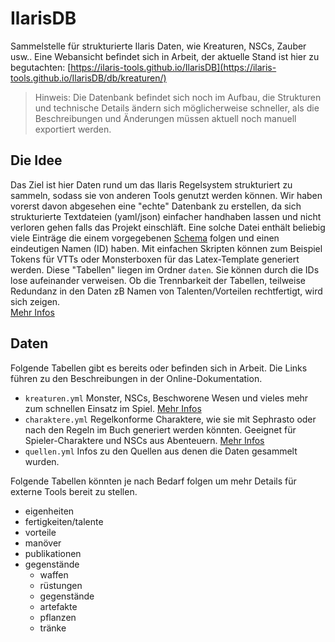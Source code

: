 # IlarisDB
Sammelstelle für strukturierte Ilaris Daten, wie Kreaturen, NSCs, Zauber usw.. Eine Webansicht befindet sich in Arbeit, der aktuelle Stand ist hier zu begutachten: [https://ilaris-tools.github.io/IlarisDB](https://ilaris-tools.github.io/IlarisDB/db/kreaturen/)

> Hinweis: Die Datenbank befindet sich noch im Aufbau, die Strukturen und technische Details ändern sich möglicherweise schneller, als die Beschreibungen und Änderungen müssen aktuell noch manuell exportiert werden.


## Die Idee
Das Ziel ist hier Daten rund um das Ilaris Regelsystem strukturiert zu sammeln, sodass sie von anderen Tools genutzt werden können.
Wir haben vorerst davon abgesehen eine "echte" Datenbank zu erstellen, da sich strukturierte Textdateien (yaml/json) einfacher handhaben lassen und nicht verloren gehen falls das Projekt einschläft. Eine solche Datei enthält beliebig viele Einträge die einem vorgegebenen [Schema](https://ilaris-tools.github.io/IlarisDB/docs/datenbank/) folgen und einen eindeutigen Namen (ID) haben. Mit einfachen Skripten können zum Beispiel Tokens für VTTs oder Monsterboxen für das Latex-Template generiert werden. Diese "Tabellen" liegen im Ordner `daten`. Sie können durch die IDs lose aufeinander verweisen. Ob die Trennbarkeit der Tabellen, teilweise Redundanz in den Daten zB Namen von Talenten/Vorteilen rechtfertigt, wird sich zeigen.  
[Mehr Infos](https://ilaris-tools.github.io/IlarisDB/docs/datenbank/)


## Daten

Folgende Tabellen gibt es bereits oder befinden sich in Arbeit. Die Links führen zu den Beschreibungen in der Online-Dokumentation.

* `kreaturen.yml` Monster, NSCs, Beschworene Wesen und vieles mehr zum schnellen Einsatz im Spiel. [Mehr Infos](https://ilaris-tools.github.io/IlarisDB/docs/db/kreaturen/)
* `charaktere.yml` Regelkonforme Charaktere, wie sie mit Sephrasto oder nach den Regeln im Buch generiert werden könnten. Geeignet für Spieler-Charaktere und NSCs aus Abenteuern. [Mehr Infos](https://ilaris-tools.github.io/IlarisDB/docs/db/kreaturen/)
* `quellen.yml` Infos zu den Quellen aus denen die Daten gesammelt wurden.

Folgende Tabellen könnten je nach Bedarf folgen um mehr Details für externe Tools bereit zu stellen.

* eigenheiten
* fertigkeiten/talente
* vorteile
* manöver
* publikationen
* gegenstände
    * waffen
    * rüstungen
    * gegenstände
    * artefakte
    * pflanzen
    * tränke
